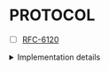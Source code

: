 # PROTOCOL

- [ ] [RFC-6120](https://datatracker.ietf.org/doc/rfc6120/)
<details>
<summary>
Implementation details
</summary>

```
C: = a client
E: = any XMPP entity
I: = an initiating entity
P: = a peer server
R: = a receiving entity
S: = a server
S1: = server1
S2: = server2
```

- [x] TCP Binding
- [ ] XML Streams
    - [x] Opening a Stream
    - [ ] Stream Negotiation
        - [x] Restarts
        - [x] Resending Features
        - [ ] Completion of Stream Negotiation
        - [ ] Determination of Addresses
    - [ ] Closing a Stream
    - [ ] Directionality
    - [ ] Handling of Silent Peers
        - [ ] Dead Connection
        - [ ] Broken Stream
        - [ ] Idle Peer
        - [ ] Use of Checking Methods
    - [ ] Stream Attributes
        - [ ] from
        - [x] to
        - [x] id
        - [ ] xml:lang
        - [x] version
    - [ ] XML Namespaces
        - [ ] Stream Namespace
        - [ ] Content Namespace
        - [ ] XMPP Content Namespaces
        - [ ] Other Namespaces
        - [ ] Namespace Declarations and Prefixes
    - [ ] Stream Errors
        - [x] Rules
            - [x]  Stream Errors Are Unrecoverable
            - [x]  Stream Errors Can Occur During Setup
            - [x]  Stream Errors When the Host Is Unspecified or Unknown
            - [x]  Where Stream Errors Are Sent
        - [x] Syntax
        - [ ] Stream Error Conditions
            - [ ] bad-format -> not applied
            - [x] bad-namespace-prefix
            - [ ] conflict
            - [ ] connection-timeout
            - [ ] host-gone
            - [x] host-unknown
            - [ ] improper-addressing
            - [ ] internal-server-error
            - [ ] invalid-from
            - [x] invalid-namespace
            - [ ] invalid-xml
            - [x] not-authorized
            - [ ] not-well-formed
            - [ ] policy-violation
            - [ ] remote-connection-failed
            - [ ] reset
            - [ ] resource-constraint
            - [ ] restricted-xml
            - [ ] see-other-host
            - [ ] system-shutdown
            - [ ] undefined-condition
            - [x] unsupported-encoding
            - [ ] unsupported-feature
            - [ ] unsupported-stanza-type
            - [ ] unsupported-version
    - [ ] Application-Specific Conditions
    - [ ] Simplified Stream Examples

   - [ ] STARTTLS Negotiation
     - [x] Fundamentals
     - [x] Support
     - [ ] Stream Negotiation Rules
       - [ ] Mandatory-to-Negotiate
       - [ ] Restart
       - [ ] Data Formatting
       - [ ] Order of TLS and SASL Negotiations
       - [ ] TLS Renegotiation
       - [ ] TLS Extensions
     - [ ] Process
       - [ ] Exchange of Stream Headers and Stream Features
       - [ ] Initiation of STARTTLS Negotiation
         - [ ] STARTTLS Command
         - [ ] Failure Case
         - [ ] Proceed Case
       - [ ] TLS Negotiation
         - [ ] Rules
         - [ ] TLS Failure
         - [ ] TLS Success
   - [ ] SASL Negotiation
     - [ ] Fundamentals
     - [ ] Support
     - [ ] Stream Negotiation Rules
       - [ ] Mandatory-to-Negotiate
       - [ ] Restart
       - [ ] Mechanism Preferences
       - [ ] Mechanism Offers
       - [ ] Data Formatting
       - [ ] Security Layers
       - [ ] Simple User Name
       - [ ] Authorization Identity
       - [ ] Realms
       - [ ] Round Trips
     - [ ] Process
       - [ ] Exchange of Stream Headers and Stream Features
       - [ ] Initiation
       - [ ] Challenge-Response Sequence
       - [ ] Abort
       - [ ] SASL Failure
       - [ ] SASL Success
     - [ ] SASL Errors
       - [ ] aborted
       - [ ] account-disabled
       - [ ] credentials-expired
       - [ ] encryption-required
       - [ ] incorrect-encoding
       - [ ] invalid-authzid
       - [ ] invalid-mechanism
       - [ ] malformed-request
       - [ ] mechanism-too-weak
       - [ ] not-authorized
       - [ ] temporary-auth-failure
     - [ ] SASL Definition
   - [ ] Resource Binding
     - [ ] Fundamentals
     - [ ] Support
     - [ ] Stream Negotiation Rules
       - [ ] Mandatory-to-Negotiate
       - [ ] Restart
     - [ ] Advertising Support
     - [ ] Generation of Resource Identifiers
     - [ ] Server-Generated Resource Identifier
       - [ ] Success Case
       - [ ] Error Cases
         - [ ] Resource Constraint
         - [ ] Not Allowed
     - [ ] Client-Submitted Resource Identifier
       - [ ] Success Case
       - [ ] Error Cases
         - [ ] Bad Request
         - [ ] Conflict
       - [ ] Retries
   - [ ] XML Stanzas
     - [ ] Common Attributes
       - [ ] to
         - [ ] Client-to-Server Streams
         - [ ] Server-to-Server Streams
       - [ ] from
         - [ ] Client-to-Server Streams
         - [ ] Server-to-Server Streams
       - [ ] id
       - [ ] type
       - [ ] xml:lang
     - [ ] Basic Semantics
       - [ ] Message Semantics
       - [ ] Presence Semantics
       - [ ] IQ Semantics
     - [ ] Stanza Errors
       - [ ] Rules
       - [ ] Syntax
       - [ ] Defined Conditions
         - [ ] bad-request
         - [ ] conflict
         - [ ] feature-not-implemented
         - [ ] forbidden
         - [ ] gone
         - [ ] internal-server-error
         - [ ] item-not-found
         - [ ] jid-malformed
         - [ ] not-acceptable
         - [ ] not-allowed
         - [ ] not-authorized
         - [ ] policy-violation
         - [ ] recipient-unavailable
         - [ ] redirect
         - [ ] registration-required
         - [ ] remote-server-not-found
         - [ ] remote-server-timeout
         - [ ] resource-constraint
         - [ ] service-unavailable
         - [ ] subscription-required
         - [ ] undefined-condition
         - [ ] unexpected-request
       - [ ] Application-Specific Conditions
     - [ ] Extended Content
   - [ ] Detailed Examples
     - [ ] Client-to-Server Examples
       - [ ] TLS
       - [ ] SASL
       - [ ] Resource Binding
       - [ ] Stanza Exchange
       - [ ] Close
     - [ ] Server-to-Server Examples
       - [ ] TLS
       - [ ] SASL
       - [ ] Stanza Exchange
       - [ ] Close
   - [ ] Server Rules for Processing XML Stanzas
     - [ ] In-Order Processing
     - [ ] General Considerations
     - [ ] No 'to' Address
       - [ ] Message
       - [ ] Presence
       - [ ] IQ
     - [ ] Remote Domain
       - [ ] Existing Stream
       - [ ] No Existing Stream
       - [ ] Error Handling
     - [ ] Local Domain
       - [ ] domainpart
       - [ ] domainpart/resourcepart
       - [ ] localpart@domainpart
         - [ ] No Such User
         - [ ] User Exists
       - [ ] localpart@domainpart/resourcepart
   - [ ] XML Usage
     - [ ] XML Restrictions
     - [ ] XML Namespace Names and Prefixes
     - [ ] Well-Formedness
     - [ ] Validation
     - [ ] Inclusion of XML Declaration
     - [ ] Character Encoding
     - [ ] Whitespace
     - [ ] XML Versions
   - [ ] Internationalization Considerations
   - [ ] Security Considerations
     - [ ] Fundamentals
     - [ ] Threat Model
     - [ ] Order of Layers
     - [ ] Confidentiality and Integrity
     - [ ] Peer Entity Authentication
     - [ ] Strong Security
     - [ ] Certificates
       - [ ] Certificate Generation
         - [ ] General Considerations
         - [ ] Server Certificates
         - [ ] Client Certificates
         - [ ] XmppAddr Identifier Type
       - [ ] Certificate Validation
         - [ ] Server Certificates
         - [ ] Client Certificates
         - [ ] Checking of Certificates in Long-Lived Streams
         - [ ] Use of Certificates in XMPP Extensions
     - [ ] Mandatory-to-Implement TLS and SASL Technologies
       - [ ] For Authentication Only
       - [ ] For Confidentiality Only
       - [ ] For Confidentiality and Authentication with Passwords
       - [ ] For Confidentiality and Authentication without Passwords
     - [ ] Technology Reuse
       - [ ] Use of Base 64 in SASL
       - [ ] Use of DNS
       - [ ] Use of Hash Functions
       - [ ] Use of SASL
       - [ ] Use of TLS
       - [ ] Use of UTF-8
       - [ ] Use of XML
     - [ ] Information Leaks
       - [ ] IP Addresses
       - [ ] Presence Information
     - [ ] Directory Harvesting
     - [ ] Denial of Service
     - [ ] Firewalls
     - [ ] Interdomain Federation
     - [ ] Non-Repudiation
   - [ ] IANA Considerations
     - [ ] XML Namespace Name for TLS Data
     - [ ] XML Namespace Name for SASL Data
     - [ ] XML Namespace Name for Stream Errors
     - [ ] XML Namespace Name for Resource Binding
     - [ ] XML Namespace Name for Stanza Errors
     - [ ] GSSAPI Service Name
     - [ ] Port Numbers and Service Names
   - [ ] Conformance Requirements
   - [ ] References
     - [ ] Normative References
     - [ ] Informative References
   > Appendix A.  XML Schemas  . . . . . . . . . . . . . . . . . . . . 190
   >   A.1.   Stream Namespace . . . . . . . . . . . . . . . . . . . . 190
   >   A.2.   Stream Error Namespace . . . . . . . . . . . . . . . . . 192
   >   A.3.   STARTTLS Namespace . . . . . . . . . . . . . . . . . . . 193
   >   A.4.   SASL Namespace . . . . . . . . . . . . . . . . . . . . . 194
   >   A.5.   Client Namespace . . . . . . . . . . . . . . . . . . . . 196
   >   A.6.   Server Namespace . . . . . . . . . . . . . . . . . . . . 201
   >   A.7.   Resource Binding Namespace . . . . . . . . . . . . . . . 206
   >   A.8.   Stanza Error Namespace . . . . . . . . . . . . . . . . . 206
   > Appendix B.  Contact Addresses  . . . . . . . . . . . . . . . . . 208
   > Appendix C.  Account Provisioning . . . . . . . . . . . . . . . . 208
   > Appendix D.  Differences from RFC 3920  . . . . . . . . . . . . . 208
   > Appendix E.  Acknowledgements . . . . . . . . . . . . . . . . . . 210

</details>
